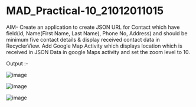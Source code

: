 # MAD_Practical-10_21012011015

AIM- Create an application to create JSON URL for Contact which have field(id, Name(First Name, Last Name), Phone No, Address) and should be minimum five contact details & display received contact data in RecyclerView. Add Google Map Activity which displays location which is received in JSON Data in google Maps activity and set the zoom level to 10.

Output :-

![image](https://github.com/Pratham198/MAD_Practical-10_21012011015/assets/139728033/92a9b444-c934-4c37-b0b7-f23a3135e613)

![image](https://github.com/Pratham198/MAD_Practical-10_21012011015/assets/139728033/9d0b2492-df43-43ad-9819-bddd3cf10662)

![image](https://github.com/Pratham198/MAD_Practical-10_21012011015/assets/139728033/2865eaae-aa61-4372-8f87-04c559c48a14)




